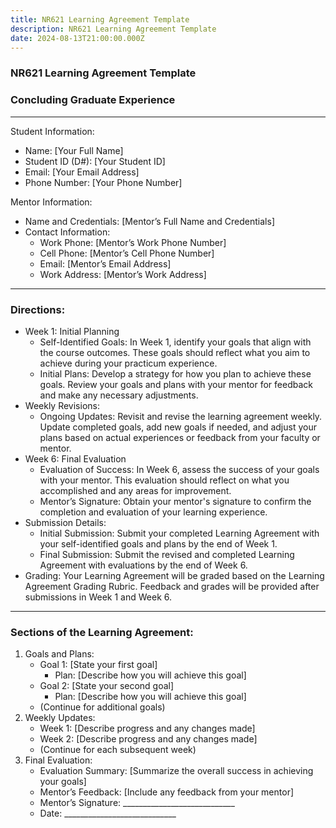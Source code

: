 ```yaml
---
title: NR621 Learning Agreement Template
description: NR621 Learning Agreement Template
date: 2024-08-13T21:00:00.000Z
---
```


### NR621 Learning Agreement Template

### Concluding Graduate Experience

***

Student Information:

* Name: \[Your Full Name]
* Student ID (D#): \[Your Student ID]
* Email: \[Your Email Address]
* Phone Number: \[Your Phone Number]

Mentor Information:

* Name and Credentials: \[Mentor’s Full Name and Credentials]
* Contact Information:
  * Work Phone: \[Mentor’s Work Phone Number]
  * Cell Phone: \[Mentor’s Cell Phone Number]
  * Email: \[Mentor’s Email Address]
  * Work Address: \[Mentor’s Work Address]

***

### Directions:

* Week 1: Initial Planning
  * Self-Identified Goals:
    In Week 1, identify your goals that align with the course outcomes. These goals should reflect what you aim to achieve during your practicum experience.
  * Initial Plans:
    Develop a strategy for how you plan to achieve these goals. Review your goals and plans with your mentor for feedback and make any necessary adjustments.
* Weekly Revisions:
  * Ongoing Updates:
    Revisit and revise the learning agreement weekly. Update completed goals, add new goals if needed, and adjust your plans based on actual experiences or feedback from your faculty or mentor.
* Week 6: Final Evaluation
  * Evaluation of Success:
    In Week 6, assess the success of your goals with your mentor. This evaluation should reflect on what you accomplished and any areas for improvement.
  * Mentor’s Signature:
    Obtain your mentor's signature to confirm the completion and evaluation of your learning experience.
* Submission Details:
  * Initial Submission: Submit your completed Learning Agreement with your self-identified goals and plans by the end of Week 1.
  * Final Submission: Submit the revised and completed Learning Agreement with evaluations by the end of Week 6.
* Grading:
  Your Learning Agreement will be graded based on the Learning Agreement Grading Rubric. Feedback and grades will be provided after submissions in Week 1 and Week 6.

***

### Sections of the Learning Agreement:

1. Goals and Plans:
   * Goal 1: \[State your first goal]
     * Plan: \[Describe how you will achieve this goal]
   * Goal 2: \[State your second goal]
     * Plan: \[Describe how you will achieve this goal]
   * (Continue for additional goals)
2. Weekly Updates:
   * Week 1: \[Describe progress and any changes made]
   * Week 2: \[Describe progress and any changes made]
   * (Continue for each subsequent week)
3. Final Evaluation:
   * Evaluation Summary: \[Summarize the overall success in achieving your goals]
   * Mentor’s Feedback: \[Include any feedback from your mentor]
   * Mentor’s Signature: \_\_\_\_\_\_\_\_\_\_\_\_\_\_\_\_\_\_\_\_\_\_\_\_\_\_\_\_
   * Date: \_\_\_\_\_\_\_\_\_\_\_\_\_\_\_\_\_\_\_\_\_\_\_\_\_\_\_\_
